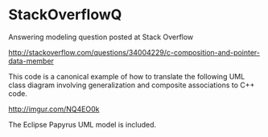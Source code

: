 # StackOverflowQ
Answering modeling question posted at Stack Overflow

http://stackoverflow.com/questions/34004229/c-composition-and-pointer-data-member

This code is a canonical example of how to translate the following UML class diagram involving generalization and composite associations to C++ code.

http://imgur.com/NQ4EO0k

The Eclipse Papyrus UML model is included.
